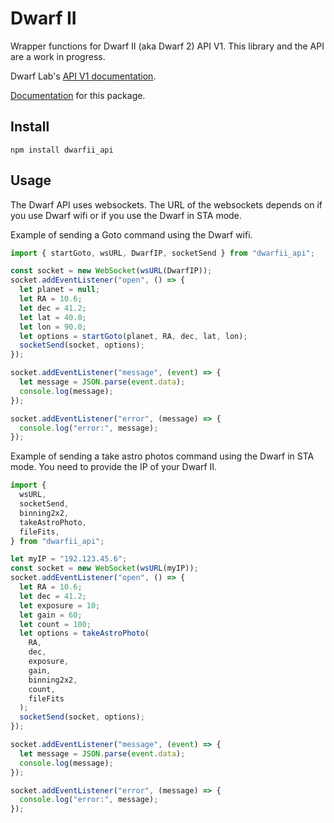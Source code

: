 # Dwarf II

Wrapper functions for Dwarf II (aka Dwarf 2) API V1. This library and the API are a work in progress.

Dwarf Lab's [API V1 documentation](https://hj433clxpv.feishu.cn/docx/MiRidJmKOobM2SxZRVGcPCVknQg).

[Documentation](https://dwarftelescopeusers.github.io/dwarfii_api/) for this package.

## Install

```
npm install dwarfii_api
```

## Usage

The Dwarf API uses websockets. The URL of the websockets depends on if you use Dwarf wifi or if you use the Dwarf in STA mode.

Example of sending a Goto command using the Dwarf wifi.

```js
import { startGoto, wsURL, DwarfIP, socketSend } from "dwarfii_api";

const socket = new WebSocket(wsURL(DwarfIP));
socket.addEventListener("open", () => {
  let planet = null;
  let RA = 10.6;
  let dec = 41.2;
  let lat = 40.0;
  let lon = 90.0;
  let options = startGoto(planet, RA, dec, lat, lon);
  socketSend(socket, options);
});

socket.addEventListener("message", (event) => {
  let message = JSON.parse(event.data);
  console.log(message);
});

socket.addEventListener("error", (message) => {
  console.log("error:", message);
});
```

Example of sending a take astro photos command using the Dwarf in STA mode. You need to provide the IP of your Dwarf II.

```js
import {
  wsURL,
  socketSend,
  binning2x2,
  takeAstroPhoto,
  fileFits,
} from "dwarfii_api";

let myIP = "192.123.45.6";
const socket = new WebSocket(wsURL(myIP));
socket.addEventListener("open", () => {
  let RA = 10.6;
  let dec = 41.2;
  let exposure = 10;
  let gain = 60;
  let count = 100;
  let options = takeAstroPhoto(
    RA,
    dec,
    exposure,
    gain,
    binning2x2,
    count,
    fileFits
  );
  socketSend(socket, options);
});

socket.addEventListener("message", (event) => {
  let message = JSON.parse(event.data);
  console.log(message);
});

socket.addEventListener("error", (message) => {
  console.log("error:", message);
});
```
